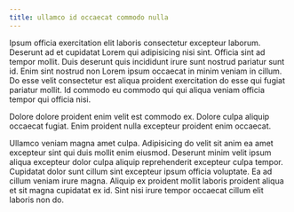 ```yaml
---
title: ullamco id occaecat commodo nulla
---
```


Ipsum officia exercitation elit laboris consectetur excepteur laborum. Deserunt ad et cupidatat Lorem qui adipisicing nisi sint. Officia sint ad tempor mollit. Duis deserunt quis incididunt irure sunt nostrud pariatur sunt id. Enim sint nostrud non Lorem ipsum occaecat in minim veniam in cillum. Do esse velit consectetur est aliqua proident exercitation do esse qui fugiat pariatur mollit. Id commodo eu commodo qui qui aliqua veniam officia tempor qui officia nisi.

Dolore dolore proident enim velit est commodo ex. Dolore culpa aliquip occaecat fugiat. Enim proident nulla excepteur proident enim occaecat.

Ullamco veniam magna amet culpa. Adipisicing do velit sit anim ea amet excepteur sint qui duis mollit enim eiusmod. Deserunt minim velit ipsum aliqua excepteur dolor culpa aliquip reprehenderit excepteur culpa tempor. Cupidatat dolor sunt cillum sint excepteur ipsum officia voluptate. Ea ad cillum veniam irure magna. Aliquip ex proident mollit laboris proident aliqua et sit magna cupidatat ex id. Sint nisi irure tempor occaecat cillum elit laboris non do.
